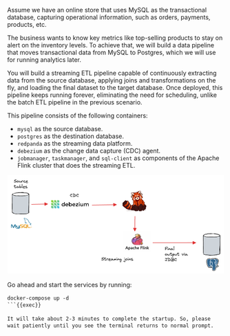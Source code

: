 Assume we have an online store that uses MySQL as the transactional database, capturing operational information, such as orders, payments, products, etc.

The business wants to know key metrics like top-selling products to stay on alert on the inventory levels. To achieve that, we will build a data pipeline that moves transactional data from MySQL to Postgres, which we will use for running analytics later. 

You will build a streaming ETL pipeline capable of continuously extracting data from the source database, applying joins and transformations on the fly, and loading the final dataset to the target database. Once deployed, this pipeline keeps running forever, eliminating the need for scheduling, unlike the batch ETL pipeline in the previous scenario.

This pipeline consists of the following containers:
- `mysql` as the source database.
- `postgres` as the destination database.
- `redpanda` as the streaming data platform.
- `debezium` as the change data capture (CDC) agent.
- `jobmanager`, `taskmanager`, and `sql-client` as components of the Apache Flink cluster that does the streaming ETL.

![Streaming ETL pipeline architecture](./images/architecture.png)

Go ahead and start the services by running:

```
docker-compose up -d
```{{exec}}

It will take about 2-3 minutes to complete the startup. So, please wait patiently until you see the terminal returns to normal prompt.